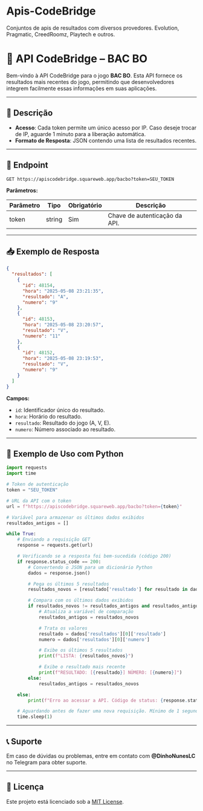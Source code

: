 # Apis-CodeBridge
Conjuntos de apis de resultados com diversos provedores. Evolution, Pragmatic, CreedRoomz, Playtech e outros.

# 📡 API CodeBridge – BAC BO

Bem-vindo à API CodeBridge para o jogo **BAC BO**. Esta API fornece os resultados mais recentes do jogo, permitindo que desenvolvedores integrem facilmente essas informações em suas aplicações.

---

## 📘 Descrição

- **Acesso**: Cada token permite um único acesso por IP. Caso deseje trocar de IP, aguarde 1 minuto para a liberação automática.
- **Formato de Resposta**: JSON contendo uma lista de resultados recentes.

---

## 🔗 Endpoint

```
GET https://apiscodebridge.squareweb.app/bacbo?token=SEU_TOKEN
```

**Parâmetros:**

| Parâmetro | Tipo   | Obrigatório | Descrição                         |
|-----------|--------|-------------|-----------------------------------|
| token     | string | Sim         | Chave de autenticação da API.     |

---

## 📥 Exemplo de Resposta

```json
{
  "resultados": [
    {
      "id": 48154,
      "hora": "2025-05-08 23:21:35",
      "resultado": "A",
      "numero": "9"
    },
    {
      "id": 48153,
      "hora": "2025-05-08 23:20:57",
      "resultado": "V",
      "numero": "11"
    },
    {
      "id": 48152,
      "hora": "2025-05-08 23:19:53",
      "resultado": "V",
      "numero": "9"
    }
  ]
}
```

**Campos:**

- `id`: Identificador único do resultado.
- `hora`: Horário do resultado.
- `resultado`: Resultado do jogo (A, V, E).
- `numero`: Número associado ao resultado.

---

## 🐍 Exemplo de Uso com Python

```python
import requests
import time

# Token de autenticação
token = "SEU_TOKEN"

# URL da API com o token
url = f"https://apiscodebridge.squareweb.app/bacbo?token={token}"

# Variável para armazenar os últimos dados exibidos
resultados_antigos = []

while True:
    # Enviando a requisição GET
    response = requests.get(url)

    # Verificando se a resposta foi bem-sucedida (código 200)
    if response.status_code == 200:
        # Convertendo o JSON para um dicionário Python
        dados = response.json()

        # Pega os últimos 5 resultados
        resultados_novos = [resultado['resultado'] for resultado in dados['resultados'][:5]]

        # Compara com os últimos dados exibidos
        if resultados_novos != resultados_antigos and resultados_antigos != None:
            # Atualiza a variável de comparação
            resultados_antigos = resultados_novos

            # Trata os valores
            resultado = dados['resultados'][0]['resultado']
            numero = dados['resultados'][0]['numero']

            # Exibe os últimos 5 resultados
            print(f"LISTA: {resultados_novos}")

            # Exibe o resultado mais recente
            print(f"RESULTADO: [{resultado}] NÚMERO: [{numero}]")
        else:
            resultados_antigos = resultados_novos

    else:
        print(f"Erro ao acessar a API. Código de status: {response.status_code}")

    # Aguardando antes de fazer uma nova requisição. Mínimo de 1 segundo!
    time.sleep(1)
```

---

## 📞 Suporte

Em caso de dúvidas ou problemas, entre em contato com **@DinhoNunesLC** no Telegram para obter suporte.

---

## 📄 Licença

Este projeto está licenciado sob a [MIT License](LICENSE).
